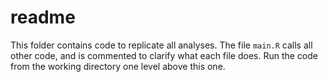 
# readme

This folder contains code to replicate all analyses. The file `main.R` calls all other code, and is commented to clarify what each file does. Run the code from the working directory one level above this one.